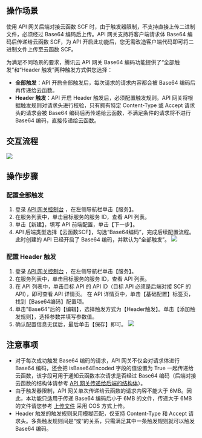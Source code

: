 ## 操作场景

使用 API 网关后端对接云函数 SCF 时，由于触发器限制，不支持直接上传二进制文件，必须经过 Base64 编码后上传。API 网关支持将客户端请求体 Base64 编码后传递给云函数 SCF，为 API 开启此功能后，您无需改造客户端代码即可将二进制文件上传至云函数 SCF。

为满足不同场景的要求，腾讯云 API 网关 Base64 编码功能提供了“全部触发”和“Header 触发”两种触发方式供您选择：
- **全部触发**：API 开启全部触发后，每次请求的请求内容都会被 Base64 编码后再传递给云函数。
- **Header 触发**：API 开启 Header 触发后，必须配置触发规则。API 网关将根据触发规则对请求头进行校验，只有拥有特定 Content-Type 或 Accept 请求头的请求会被 Base64 编码后再传递给云函数，不满足条件的请求将不进行 Base64 编码，直接传递给云函数。

## 交互流程

![](https://main.qcloudimg.com/raw/9fbb169958e4ea1087d13cdb2b2d2721.svg)

## 操作步骤

### 配置全部触发

1. 登录 [API 网关控制台](https://console.cloud.tencent.com/apigateway/index?rid=1) ，在左侧导航栏单击【服务】。
2. 在服务列表中，单击目标服务的服务 ID，查看 API 列表。
3. 单击【新建】，填写 API 前端配置，单击【下一步】。
4. API 后端类型选择【云函数SCF】，勾选“Base64编码”，完成后续配置流程。此时创建的 API 已经开启了 Base64 编码，并默认为“全部触发”。
![](https://main.qcloudimg.com/raw/c116fc0017274148daf0290c8a20f445.png)

### 配置 Header 触发

1. 登录 [API 网关控制台](https://console.cloud.tencent.com/apigateway/index?rid=1) ，在左侧导航栏单击【服务】。
2. 在服务列表中，单击目标服务的服务 ID，查看 API 列表。
3. 在 API 列表中，单击目标 API 的 API ID（目标 API 必须是后端对接 SCF 的 API），即可查看 API 详情页。 在 API 详情页中，单击【基础配置】标签页，找到【Base64编码】配置项。
4. 单击"Base64"后的【编辑】，选择触发方式为【Header触发】。单击【添加触发规则】，选择参数并填写参数值。
5. 确认配置信息无误后，最后单击【保存】即可。
![](https://main.qcloudimg.com/raw/fedbf7b330ddfe846b39b48aaa7c2771.png)

## 注意事项
- 对于每次成功触发 Base64 编码的请求，API 网关不仅会对请求体进行 Base64 编码，还会把 isBase64Encoded 字段的值设置为 True 一起传递给云函数，该字段可用于通知云函数本次请求是否经过 Base64 编码（后端对接云函数的结构体请参考 [API 网关传递给后端的结构体](https://cloud.tencent.com/document/product/628/50421)）。
- 由于触发器限制，API 网关单次传递给云函数的请求内容不能大于 6MB。因此，本功能只适用于传递 Base64 编码后小于 6MB 的文件，传递大于 6MB 的文件请您参考 [上传文件](https://cloud.tencent.com/document/product/628/49883) 采用 COS 方式上传。
- Header 触发的触发规则采用模糊匹配，仅支持 Content-Type 和 Accept 请求头。多条触发规则间是“或”的关系，只需满足其中一条触发规则就可以触发 Base64 编码。
